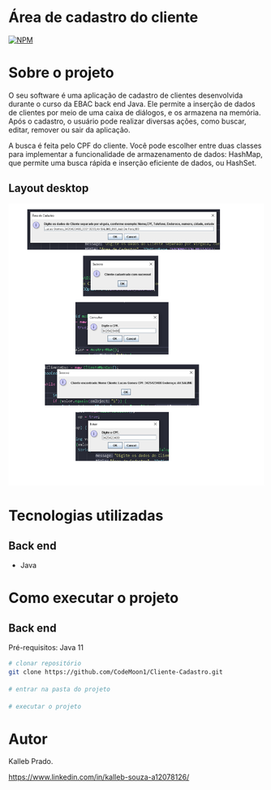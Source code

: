 # Área de cadastro do cliente 
[![NPM](https://img.shields.io/npm/l/react)](https://github.com/CodeMoon1/Cliente-Cadastro/blob/main/LICENSE) 

# Sobre o projeto

O seu software é uma aplicação de cadastro de clientes desenvolvida durante o curso da EBAC back end Java. Ele permite a inserção de dados de clientes por meio de uma caixa de diálogos, e os armazena na memória. Após o cadastro, o usuário pode realizar diversas ações, como buscar, editar, remover ou sair da aplicação.

A busca é feita pelo CPF do cliente. Você pode escolher entre duas classes para implementar a funcionalidade de armazenamento de dados: HashMap, que permite uma busca rápida e inserção eficiente de dados, ou HashSet.

## Layout desktop
![Desktop 1](https://github.com/CodeMoon1/Cliente-Cadastro/blob/main/Assets/GUI.png) 


# Tecnologias utilizadas
## Back end
- Java

# Como executar o projeto

## Back end
Pré-requisitos: Java 11

```bash
# clonar repositório
git clone https://github.com/CodeMoon1/Cliente-Cadastro.git

# entrar na pasta do projeto

# executar o projeto
```

# Autor

Kalleb Prado.

https://www.linkedin.com/in/kalleb-souza-a12078126/

